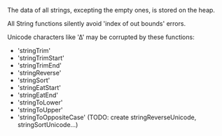 
The data of all strings, excepting the empty ones, is stored on the heap.

All String functions silently avoid 'index of out bounds' errors. 

Unicode characters like '∆' may be corrupted by these functions:
- 'stringTrim'
- 'stringTrimStart'
- 'stringTrimEnd'
- 'stringReverse' 
- 'stringSort'
- 'stringEatStart'
- 'stringEatEnd' 
- 'stringToLower'
- 'stringToUpper'
- 'stringToOppositeCase'
(TODO: create stringReverseUnicode, stringSortUnicode...)

